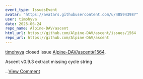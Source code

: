 ```yaml
---
event_type: IssuesEvent
avatar: "https://avatars.githubusercontent.com/u/48594398?"
user: timohyva
date: 2025-06-24
repo_name: Alpine-DAV/ascent
html_url: https://github.com/Alpine-DAV/ascent/issues/1564
repo_url: https://github.com/Alpine-DAV/ascent
---
```


<a href='https://github.com/timohyva' target='_blank'>timohyva</a> closed issue <a href='https://github.com/Alpine-DAV/ascent/issues/1564' target='_blank'>Alpine-DAV/ascent#1564</a>.

<p>Ascent v0.9.3 extract missing cycle string</p><small>...</small><a href='https://github.com/Alpine-DAV/ascent/issues/1564' target='_blank'>View Comment</a>